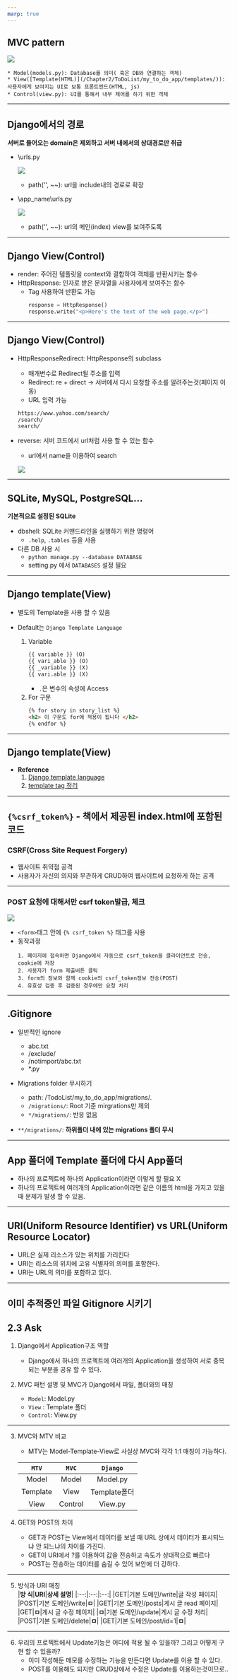 ```yaml
---
marp: true
---
```


## MVC pattern

![](/JSS/Chapter2/imgs/mvc_pattern.png)

    * Model(models.py): Database를 의미( 혹은 DB와 연결하는 객체)
    * View([Template(HTML)](/Chapter2/ToDoList/my_to_do_app/templates/)): 사용자에게 보여지는 UI로 보통 프론트엔드(HTML, js)
    * Control(view.py): UI를 통해서 내부 제어를 하기 위한 객체

---
## Django에서의 경로

**서버로 들어오는 domain은 제외하고 서버 내에서의 상대경로만 취급**

* \urls.py

    ![](/JSS/Chapter2/imgs/root_urls_py.png)
    
    * path('', \~~): url을 include내의 경로로 확장
   
* \app_name\urls.py

    ![](/JSS/Chapter2/imgs/app_urls_py.png)
    
    * path('', \~~): url의 메인(index) view를 보여주도록
    
---

## Django View(Control)

* render: 주어진 템플릿을 context와 결합하여 객체를 반환시키는 함수
* HttpResponse: 인자로 받은 문자열을 사용자에게 보여주는 함수
    * Tag 사용하여 반환도 가능
        ```python
        response = HttpResponse()
        response.write("<p>Here's the text of the web page.</p>")
        ```

---

## Django View(Control)
* HttpResponseRedirect: HttpResponse의 subclass
    * 매개변수로 Redirect될 주소를 입력
    * Redirect: re + direct -> 서버에서 다시 요청할 주소를 알려주는것(페이지 이동)
    * URL 입력 가능
    ```html
    https://www.yahoo.com/search/
    /search/
    search/
    ```
* reverse: 서버 코드에서 url처럼 사용 할 수 있는 함수
    * url에서 name을 이용하여 search
    
    ![](/JSS/Chapter2/imgs/app_urls_py.png)

---

## SQLite, MySQL, PostgreSQL...
**기본적으로 설정된 SQLite**
* dbshell: SQLite 커맨드라인을 실행하기 위한 명령어
    * `.help`, `.tables` 등을 사용
* 다른 DB 사용 시
    * `python manage.py --database DATABASE`
    * setting.py 에서 `DATABASES` 설정 필요

---

## Django template(View)

* 별도의 Template을 사용 할 수 있음
* Default는 `Django Template Language`

    1. Variable
        ```html
        {{ variable }} (O)
        {{ vari_able }} (O)
        {{ _variable }} (X)
        {{ vari.able }} (X)
        ```
        * `.`은 변수의 속성에 Access
    2. For 구문
        ```html
        {% for story in story_list %}
        <h2> 이 구문도 for에 적용이 됩니다 </h2>
        {% endfor %}
        ```
    
---

## Django template(View)
* **Reference**
    1. [Django template language](https://docs.djangoproject.com/en/4.0/ref/templates/language/)
    2. [template tag 정리](https://goodmorningcody.wordpress.com/tag/django/)

---
## ```{%csrf_token%}``` - 책에서 제공된 index.html에 포함된 코드
### CSRF(Cross Site Request Forgery)
* 웹사이트 취약점 공격
* 사용자가 자신의 의지와 무관하게 CRUD하여 웹사이트에 요청하게 하는 공격  

---

### POST 요청에 대해서만 csrf token발급, 체크
![](/JSS/Chapter2/imgs/html_post_csrf_token.png)
* `<form>`태그 안에 `{% csrf_token %}` 태그를 사용
* 동작과정
    ```
    1. 페이지에 접속하면 Django에서 자동으로 csrf_token을 클라이언트로 전송, cookie에 저장
    2. 사용자가 form 제출버튼 클릭
    3. form의 정보와 함께 cookie의 csrf_token정보 전송(POST)
    4. 유효성 검증 후 검증된 경우에만 요청 처리
    ```
---

## .Gitignore
* 일반적인 ignore
    * abc.txt
    * /exclude/
    * /notimport/abc.txt
    * *.py

* Migrations folder 무시하기
    * path: /TodoList/my_to_do_app/migrations/*.*
    * `/migrations/`: Root 기준 mirgrations만 제외
    * `*/migrations/`: 반응 없음

* `**/migrations/`: **하위폴더 내에 있는 migrations 폴더 무시**

---

## App 폴더에 Template 폴더에 다시 App폴더
* 하나의 프로젝트에 하나의 Application이라면 이렇게 할 필요 X
* 하나의 프로젝트에 여러개의 Application이라면 같은 이름의 html을 가지고 있을 때 문제가 발생 할 수 있음.

---

## URI(Uniform Resource Identifier) vs URL(Uniform Resource Locator)
* URL은 실제 리소스가 있는 위치를 가리킨다
* URI는 리소스의 위치에 고유 식별자의 의미를 포함한다.
* URI는 URL의 의미를 포함하고 있다.

---

## 이미 추적중인 파일 Gitignore 시키기

## 2.3 Ask
1. Django에서 Application구조 역할
    * Django에서 하나의 프로젝트에 여러개의 Application을 생성하여 서로 중복되는 부분을 공유 할 수 있다.

2. MVC 패턴 설명 및 MVC가 Django에서 파일, 폴더와의 매칭
    * `Model`: Model.py
    * `View` : Template 폴더
    * `Control`: View.py

---

3. MVC와 MTV 비교
    * MTV는 Model-Template-View로 사실상 MVC와 각각 1:1 매칭이 가능하다.  

    | `MTV` | `MVC` | `Django` |
    |:--:|:--:|:--:|
    | Model | Model | Model.py |
    | Template | View | Template폴더 |
    | View | Control | View.py |

4. GET와 POST의 차이
    * GET과 POST는 View에서 데이터를 보낼 때 URL 상에서 데이터가 표시되느냐 안 되느냐의 차이를 가진다.
    * GET이 URI에서 ?를 이용하여 값을 전송하고 속도가 상대적으로 빠르다
    * POST는 전송하는 데이터를 숨길 수 있어 보안에 더 강하다.

---

5. 방식과 URI 매칭  
    |**방 식**|**URI**|**상세 설명**|
    |:--:|:--:|:--:|
    |GET|기본 도메인/write|글 작성 페이지|
    |POST|기본 도메인/write|**ㅁ**|
    |GET|기본 도메인/posts|게시 글 read 페이지|
    |GET|**ㅁ**|게시 글 수정 페이지|
    |**ㅁ**|기본 도메인/update|게시 글 수정 처리|
    |POST|기본 도메인/delete|**ㅁ**|
    |GET|기본 도메인/post/id=1|**ㅁ**|

---

6. 우리의 프로젝트에서 Update기능은 어디에 적용 될 수 있을까? 그리고 어떻게 구현 할 수 있을까?
    * 이미 작성해둔 메모를 수정하는 기능을 만든다면 Update를 이용 할 수 있다.
    * POST를 이용해도 되지만 CRUD상에서 수정은 Update를 이용하는것이므로..